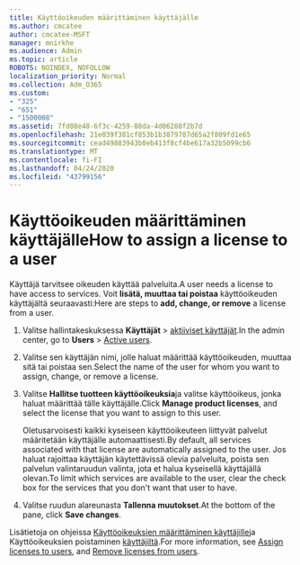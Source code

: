 ```yaml
---
title: Käyttöoikeuden määrittäminen käyttäjälle
ms.author: cmcatee
author: cmcatee-MSFT
manager: mnirkhe
ms.audience: Admin
ms.topic: article
ROBOTS: NOINDEX, NOFOLLOW
localization_priority: Normal
ms.collection: Adm_O365
ms.custom:
- "325"
- "651"
- "1500008"
ms.assetid: 7fd08e48-6f3c-4259-88da-4d06288f2b7d
ms.openlocfilehash: 21e039f381cf853b1b3879787d65a2f809fd1e65
ms.sourcegitcommit: cead49883943b0eb413f8cf4be617a32b5099cb6
ms.translationtype: MT
ms.contentlocale: fi-FI
ms.lasthandoff: 04/24/2020
ms.locfileid: "43799156"
---
```

# <a name="how-to-assign-a-license-to-a-user"></a><span data-ttu-id="fde9b-102">Käyttöoikeuden määrittäminen käyttäjälle</span><span class="sxs-lookup"><span data-stu-id="fde9b-102">How to assign a license to a user</span></span>

<span data-ttu-id="fde9b-103">Käyttäjä tarvitsee oikeuden käyttää palveluita.</span><span class="sxs-lookup"><span data-stu-id="fde9b-103">A user needs a license to have access to services.</span></span> <span data-ttu-id="fde9b-104">Voit **lisätä, muuttaa tai poistaa** käyttöoikeuden käyttäjältä seuraavasti:</span><span class="sxs-lookup"><span data-stu-id="fde9b-104">Here are steps to **add, change, or remove** a license from a user.</span></span>
  
1. <span data-ttu-id="fde9b-105">Valitse hallintakeskuksessa **Käyttäjät** \> [aktiiviset käyttäjät](https://go.microsoft.com/fwlink/p/?linkid=834822).</span><span class="sxs-lookup"><span data-stu-id="fde9b-105">In the admin center, go to **Users** \> [Active users](https://go.microsoft.com/fwlink/p/?linkid=834822).</span></span>

2. <span data-ttu-id="fde9b-106">Valitse sen käyttäjän nimi, jolle haluat määrittää käyttöoikeuden, muuttaa sitä tai poistaa sen.</span><span class="sxs-lookup"><span data-stu-id="fde9b-106">Select the name of the user for whom you want to assign, change, or remove a license.</span></span>

3. <span data-ttu-id="fde9b-107">Valitse **Hallitse tuotteen käyttöoikeuksia**ja valitse käyttöoikeus, jonka haluat määrittää tälle käyttäjälle.</span><span class="sxs-lookup"><span data-stu-id="fde9b-107">Click **Manage product licenses**, and select the license that you want to assign to this user.</span></span>

    <span data-ttu-id="fde9b-108">Oletusarvoisesti kaikki kyseiseen käyttöoikeuteen liittyvät palvelut määritetään käyttäjälle automaattisesti.</span><span class="sxs-lookup"><span data-stu-id="fde9b-108">By default, all services associated with that license are automatically assigned to the user.</span></span> <span data-ttu-id="fde9b-109">Jos haluat rajoittaa käyttäjän käytettävissä olevia palveluita, poista sen palvelun valintaruudun valinta, jota et halua kyseisellä käyttäjällä olevan.</span><span class="sxs-lookup"><span data-stu-id="fde9b-109">To limit which services are available to the user, clear the check box for the services that you don't want that user to have.</span></span>

4. <span data-ttu-id="fde9b-110">Valitse ruudun alareunasta **Tallenna muutokset**.</span><span class="sxs-lookup"><span data-stu-id="fde9b-110">At the bottom of the pane, click **Save changes**.</span></span>

<span data-ttu-id="fde9b-111">Lisätietoja on ohjeissa [Käyttöoikeuksien määrittäminen käyttäjille](https://docs.microsoft.com/office365/admin/subscriptions-and-billing/assign-licenses-to-users)ja Käyttöoikeuksien poistaminen [käyttäjiltä](https://docs.microsoft.com/office365/admin/subscriptions-and-billing/remove-licenses-from-users).</span><span class="sxs-lookup"><span data-stu-id="fde9b-111">For more information, see [Assign licenses to users](https://docs.microsoft.com/office365/admin/subscriptions-and-billing/assign-licenses-to-users), and [Remove licenses from users](https://docs.microsoft.com/office365/admin/subscriptions-and-billing/remove-licenses-from-users).</span></span>